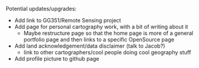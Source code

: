 Potential updates/upgrades:

- Add link to GG351/Remote Sensing project
- Add page for personal cartography work, with a bit of writing about it
  - Maybe restructure page so that the home page is more of a general portfolio page and then links to a specific OpenSource page
- Add land acknowledgement/data disclaimer (talk to Jacob?)
  - link to other cartographers/cool people doing cool geography stuff
- Add profile picture to github page
